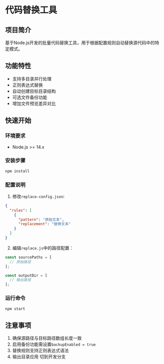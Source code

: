 <!--
 * @Description: 
 * @Author: luokang
 * @Date: 2025-03-12 15:43:42
-->
# 代码替换工具

## 项目简介
基于Node.js开发的批量代码替换工具，用于根据配置规则自动替换源代码中的特定模式。

## 功能特性
- 支持多目录并行处理
- 正则表达式替换
- 自动创建目标目录结构
- 可选文件备份功能
- 增加文件预览差异对比

## 快速开始

### 环境要求
- Node.js >= 14.x

### 安装步骤
```bash
npm install
```

### 配置说明
1. 修改`replace-config.json`:
```json
{
  "rules": [
    {
      "pattern": "原始文本",
      "replacement": "替换文本"
    }
  ]
}
```
2. 编辑`replace.js`中的路径配置：
```js
const sourcePaths = [
  // 原始路径
];

const outputDir = [
  // 输出路径
];
```

### 运行命令
```bash
npm start
```

## 注意事项
1. 确保源路径与目标路径数组长度一致
2. 启用备份功能需设置`backupEnabled = true`
3. 替换规则支持正则表达式语法
4. 输出目录应用 切到开发分支